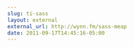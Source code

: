 ```yaml
---
slug: ti-sass
layout: external
external_url: http://wynn.fm/sass-meap
date: 2011-09-17T14:45:16-05:00
---
```


